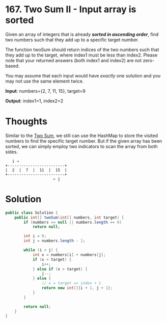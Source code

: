 # 167. Two Sum II - Input array is sorted

Given an array of integers that is already _**sorted in ascending order**_, find two numbers such that they add up to a specific target number.

The function twoSum should return indices of the two numbers such that they add up to the target, where index1 must be less than index2. Please note that your returned answers \(both index1 and index2\) are not zero-based.

You may assume that each input would have _exactly_ one solution and you may not use the same element twice.

**Input**: numbers={2, 7, 11, 15}, target=9

**Output**: index1=1, index2=2

# Thoughts

Similar to the [Two Sum](/problems/001-two-sum.md), we still can use the HashMap to store the visited numbers to find the specific target number. But if the given array has been sorted, we can simply employ two indicators to scan the array from both sides.

```
   i →
+-------------------------+
|  2  |  7  |  11  |  15  |
+-------------------------+
                     ← j
```

# Solution

```java
public class Solution {
    public int[] twoSum(int[] numbers, int target) {
        if (numbers == null || numbers.length == 0)
            return null;

        int i = 0;
        int j = numbers.length - 1;

        while (i < j) {
            int x = numbers[i] + numbers[j];
            if (x < target) {
                i++;
            } else if (x > target) {
                j--;
            } else {
                // x = target => index + 1
                return new int[]{i + 1, j + 1};
            }
        }

        return null;
    }
}
```



